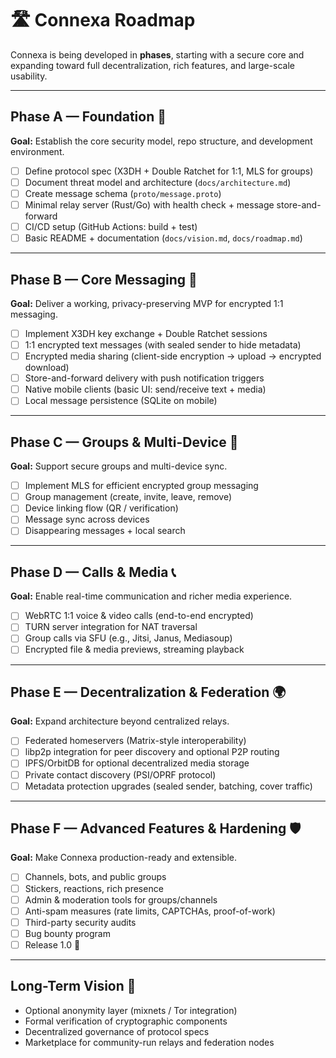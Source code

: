 # 🛣️ Connexa Roadmap

Connexa is being developed in **phases**, starting with a secure core and expanding toward full decentralization, rich features, and large-scale usability.  

---

## Phase A — Foundation 🔑  
**Goal:** Establish the core security model, repo structure, and development environment.  

- [ ] Define protocol spec (X3DH + Double Ratchet for 1:1, MLS for groups)  
- [ ] Document threat model and architecture (`docs/architecture.md`)  
- [ ] Create message schema (`proto/message.proto`)  
- [ ] Minimal relay server (Rust/Go) with health check + message store-and-forward  
- [ ] CI/CD setup (GitHub Actions: build + test)  
- [ ] Basic README + documentation (`docs/vision.md`, `docs/roadmap.md`)  

---

## Phase B — Core Messaging 💬  
**Goal:** Deliver a working, privacy-preserving MVP for encrypted 1:1 messaging.  

- [ ] Implement X3DH key exchange + Double Ratchet sessions  
- [ ] 1:1 encrypted text messages (with sealed sender to hide metadata)  
- [ ] Encrypted media sharing (client-side encryption → upload → encrypted download)  
- [ ] Store-and-forward delivery with push notification triggers  
- [ ] Native mobile clients (basic UI: send/receive text + media)  
- [ ] Local message persistence (SQLite on mobile)  

---

## Phase C — Groups & Multi-Device 👥  
**Goal:** Support secure groups and multi-device sync.  

- [ ] Implement MLS for efficient encrypted group messaging  
- [ ] Group management (create, invite, leave, remove)  
- [ ] Device linking flow (QR / verification)  
- [ ] Message sync across devices  
- [ ] Disappearing messages + local search  

---

## Phase D — Calls & Media 📞  
**Goal:** Enable real-time communication and richer media experience.  

- [ ] WebRTC 1:1 voice & video calls (end-to-end encrypted)  
- [ ] TURN server integration for NAT traversal  
- [ ] Group calls via SFU (e.g., Jitsi, Janus, Mediasoup)  
- [ ] Encrypted file & media previews, streaming playback  

---

## Phase E — Decentralization & Federation 🌍  
**Goal:** Expand architecture beyond centralized relays.  

- [ ] Federated homeservers (Matrix-style interoperability)  
- [ ] libp2p integration for peer discovery and optional P2P routing  
- [ ] IPFS/OrbitDB for optional decentralized media storage  
- [ ] Private contact discovery (PSI/OPRF protocol)  
- [ ] Metadata protection upgrades (sealed sender, batching, cover traffic)  

---

## Phase F — Advanced Features & Hardening 🛡️  
**Goal:** Make Connexa production-ready and extensible.  

- [ ] Channels, bots, and public groups  
- [ ] Stickers, reactions, rich presence  
- [ ] Admin & moderation tools for groups/channels  
- [ ] Anti-spam measures (rate limits, CAPTCHAs, proof-of-work)  
- [ ] Third-party security audits  
- [ ] Bug bounty program  
- [ ] Release 1.0 🎉  

---

## Long-Term Vision 🚀  
- Optional anonymity layer (mixnets / Tor integration)  
- Formal verification of cryptographic components  
- Decentralized governance of protocol specs  
- Marketplace for community-run relays and federation nodes  
